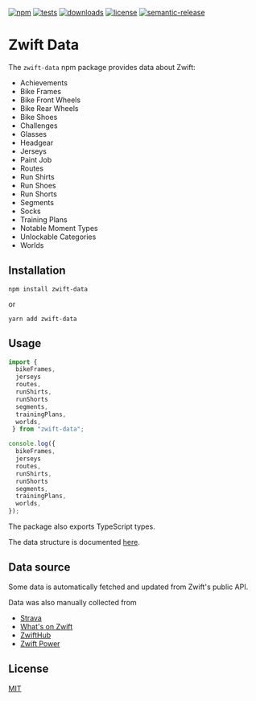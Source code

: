 [![npm](https://img.shields.io/npm/v/zwift-data)](https://www.npmjs.com/package/zwift-data)
[![tests](https://github.com/andipaetzold/zwift-data/actions/workflows/build-release.yml/badge.svg?branch=main)](https://github.com/andipaetzold/zwift-data/actions/workflows/build-release.yml?query=branch%3Amain)
[![downloads](https://img.shields.io/npm/dm/zwift-data)](https://www.npmjs.com/package/zwift-data)
[![license](https://img.shields.io/github/license/andipaetzold/zwift-data)](https://github.com/andipaetzold/zwift-data/blob/main/LICENSE)
[![semantic-release](https://img.shields.io/badge/%20%20%F0%9F%93%A6%F0%9F%9A%80-semantic--release-e10079.svg)](https://github.com/semantic-release/semantic-release)

# Zwift Data

The `zwift-data` npm package provides data about Zwift:

- Achievements
- Bike Frames
- Bike Front Wheels
- Bike Rear Wheels
- Bike Shoes
- Challenges
- Glasses
- Headgear
- Jerseys
- Paint Job
- Routes
- Run Shirts
- Run Shoes
- Run Shorts
- Segments
- Socks
- Training Plans
- Notable Moment Types
- Unlockable Categories
- Worlds

## Installation

```
npm install zwift-data
```

or

```
yarn add zwift-data
```

## Usage

```javascript
import {
  bikeFrames,
  jerseys
  routes,
  runShirts,
  runShorts
  segments,
  trainingPlans,
  worlds,
 } from "zwift-data";

console.log({
  bikeFrames,
  jerseys
  routes,
  runShirts,
  runShorts
  segments,
  trainingPlans,
  worlds,
});
```

The package also exports TypeScript types.

The data structure is documented [here](https://andipaetzold.github.io/zwift-data).

## Data source

Some data is automatically fetched and updated from Zwift's public API.

Data was also manually collected from

- [Strava](https://strava.com/)
- [What's on Zwift](https://whatsonzwift.com/)
- [ZwiftHub](https://zwifthub.com/)
- [Zwift Power](https://zwiftpower.com/)

## License

[MIT](LICENSE)
